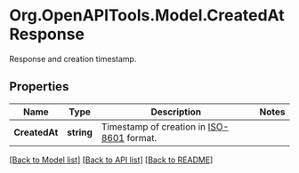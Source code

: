 # Org.OpenAPITools.Model.CreatedAtResponse
Response and creation timestamp.

## Properties

Name | Type | Description | Notes
------------ | ------------- | ------------- | -------------
**CreatedAt** | **string** | Timestamp of creation in [ISO-8601](https://wikipedia.org/wiki/ISO_8601) format. | 

[[Back to Model list]](../README.md#documentation-for-models) [[Back to API list]](../README.md#documentation-for-api-endpoints) [[Back to README]](../README.md)

